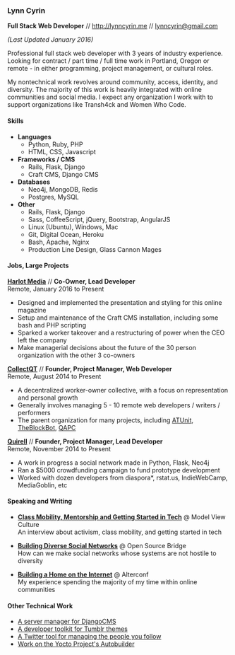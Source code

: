### Lynn Cyrin

**Full Stack Web Developer** // <http://lynncyrin.me>  // lynncyrin@gmail.com

*(Last Updated January 2016)*

Professional full stack web developer with 3 years of industry experience. Looking for contract / part time / full time work in Portland, Oregon or remote - in either programming, project management, or cultural roles.

My nontechnical work revolves around community, access, identity, and diversity. The majority of this work is heavily integrated with online communities and social media. I expect any organization I work with to support organizations like Transh4ck and Women Who Code.

#### Skills

*   **Languages**
    * Python, Ruby, PHP
    * HTML, CSS, Javascript
*   **Frameworks / CMS**
    * Rails, Flask, Django
    * Craft CMS, Django CMS
*   **Databases**
    * Neo4j, MongoDB, Redis
    * Postgres, MySQL
*   **Other**
    * Rails, Flask, Django
    * Sass, CoffeeScript, jQuery, Bootstrap, AngularJS
    * Linux (Ubuntu), Windows, Mac
    * Git, Digital Ocean, Heroku
    * Bash, Apache, Nginx
    * Production Line Design, Glass Cannon Mages


#### Jobs, Large Projects

**[Harlot Media](http://harlot.media)** // **Co-Owner, Lead Developer** <br> Remote, January 2016 to Present

 * Designed and implemented the presentation and styling for this online magazine
 * Setup and maintenance of the Craft CMS installation, including some bash and PHP scripting
 * Sparked a worker takeover and a restructuring of power when the CEO left the company
 * Make managerial decisions about the future of the 30 person organization with the other 3 co-owners


**[CollectQT](http://collectqt.me)** // **Founder, Project Manager, Web Developer** <br> Remote, August 2014 to Present

 * A decentralized worker-owner collective, with a focus on representation and personal growth
 * Generally involves managing 5 - 10 remote web developers / writers / performers
 * The parent organization for many projects, including [ATUnit](http://gitlab.com/atunit/atunit), [TheBlockBot](http://theblockbot.herokuapp.com/), [QAPC](http://qapcollective.net)


**[Quirell](http://quirell.net)** // **Founder, Project Manager, Lead Developer** <br> Remote, November 2014 to Present

 * A work in progress a social network made in Python, Flask, Neo4j
 * Ran a $5000 crowdfunding campaign to fund prototype development
 * Worked with dozen developers from diaspora*, rstat.us, IndieWebCamp, MediaGoblin, etc

#### Speaking and Writing

*   **[Class Mobility, Mentorship and Getting Started in Tech](https://modelviewculture.com/pieces/class-mobility-mentorship-and-getting-started-in-tech)** @ Model View Culture <br> An interview about activism, class mobility, and getting started in tech

*   **[Building Diverse Social Networks](http://opensourcebridge.org/sessions/1608)** @ Open Source Bridge <br> How can we make social networks whose systems are not hostile to diversity

*   **[Building a Home on the Internet](http://www.alterconf.com/speakers/lynn-cyrin)** @ Alterconf <br> My experience spending the majority of my time within online communities

#### Other Technical Work

* [A server manager for DjangoCMS](https://github.com/LynnCo/djangocms_server)
* [A developer toolkit for Tumblr themes](https://github.com/LynnCo/TumblrDevKit)
* [A Twitter tool for managing the people you follow](https://gist.github.com/LynnCo/6b13e2528508349e05d6)
* [Work on the Yocto Project's Autobuilder](http://git.yoctoproject.org/cgit/cgit.cgi/yocto-autobuilder/log/?qt=author&q=lynn)
